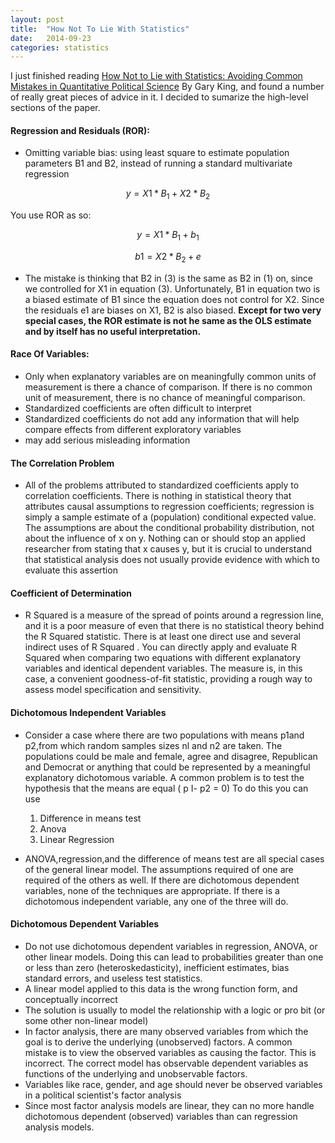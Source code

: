 ```yaml
---
layout: post
title:  "How Not To Lie With Statistics"
date:   2014-09-23
categories: statistics
---
```


I just finished reading [How Not to Lie with Statistics: Avoiding 
Common Mistakes in Quantitative 
Political Science](http://gking.harvard.edu/files/mist.pdf) By Gary King, and found a number of really great pieces of advice in it. I decided to sumarize the high-level sections of the paper.

#### Regression and Residuals (ROR):

* Omitting variable bias: using least square to estimate population parameters B1 and B2, instead of running a standard multivariate regression

$$ y = X1*B_1 + X2*B_2 $$

You use ROR as so:

$$ y = X1*B_1 + b_1 $$ 

$$ b1 = X2*B_2 + e $$

* The mistake is thinking that B2 in (3) is the same as B2 in (1) on, since we controlled for X1 in equation (3). Unfortunately, B1 in equation two is a biased estimate of B1 since the equation does not control for X2. Since the residuals e1 are biases on X1, B2 is also biased. **Except for two very special cases, the ROR estimate is not he same as the OLS estimate and by itself has no useful interpretation.**

#### Race Of Variables:

* Only when explanatory variables are on meaningfully common units of measurement is there a chance of comparison. If there is no common unit of measurement, there is no chance of meaningful comparison.
* Standardized coefficients are often difficult to interpret
* Standardized coefficients do not add any information that will help compare effects from different exploratory variables
* may add serious misleading information

#### The Correlation Problem

* All of the problems attributed to standardized coefficients apply to correlation coefficients. There is nothing in statistical theory that attributes causal assumptions to regression coefficients; regression is simply a sample estimate of a (population) conditional expected value. The assumptions are about the conditional probability distribution, not about the influence of x on y. Nothing can or should stop an applied researcher from stating that x causes y, but it is crucial to understand that statistical analysis does not usually provide evidence with which to evaluate this assertion


#### Coefficient of Determination

* R Squared is a measure of the spread of points around a regression line, and it is a poor measure of even that there is no statistical theory behind the R Squared statistic. There is at least one direct use and several indirect uses of R Squared . You can directly apply and evaluate R Squared when comparing two equations with different explanatory variables and identical dependent variables. The measure is, in this case, a convenient goodness-of-fit statistic, providing a rough way to assess model specification and sensitivity.

#### Dichotomous Independent Variables

* Consider a case where there are two populations with means p1and p2,from which random samples sizes nl and n2 are taken. The populations could be male and female, agree and disagree, Republican and Democrat or anything that could be represented by a meaningful explanatory dichotomous variable. A common problem is to test the hypothesis that the means are equal ( p I- p2 = 0) To do this you can use

	1. Difference in means test
	1. Anova
	1. Linear Regression

* ANOVA,regression,and the difference of means test are all special cases of the general linear model. The assumptions required of one are required of the others as well. If there are dichotomous dependent variables, none of the techniques are appropriate. If there is a dichotomous independent variable, any one of the three will do.

#### Dichotomous Dependent Variables

* Do not use dichotomous dependent variables in regression, ANOVA, or other linear models. Doing this can lead to probabilities greater than one or less than zero (heteroskedasticity), inefficient estimates, bias standard errors, and useless test statistics.
* A linear model applied to this data is the wrong function form, and conceptually incorrect
* The solution is usually to model the relationship with a logic or pro bit (or some other non-linear model)
* In factor analysis, there are many observed variables from which the goal is to derive the underlying (unobserved) factors. A common mistake is to view the observed variables as causing the factor. This is incorrect. The correct model has observable dependent variables as functions of the underlying and unobservable factors. 
* Variables like race, gender, and age should never be observed variables in a political scientist's factor analysis
* Since most factor analysis models are linear, they can no more handle dichotomous dependent (observed) variables than can regression analysis models.